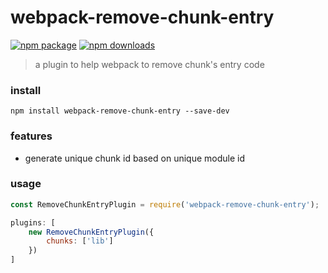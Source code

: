 # webpack-remove-chunk-entry
[![npm package](https://img.shields.io/npm/v/webpack-remove-chunk-entry.svg)](https://www.npmjs.org/package/webpack-remove-chunk-entry)
[![npm downloads](http://img.shields.io/npm/dm/webpack-remove-chunk-entry.svg)](https://www.npmjs.org/package/webpack-remove-chunk-entry)
> a plugin to help webpack to remove chunk's entry code

### install
```
npm install webpack-remove-chunk-entry --save-dev
```

### features
* generate unique chunk id based on unique module id

### usage
```javascript
const RemoveChunkEntryPlugin = require('webpack-remove-chunk-entry');

plugins: [
    new RemoveChunkEntryPlugin({
        chunks: ['lib']
    })
]
```
